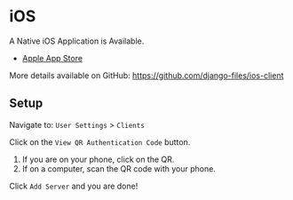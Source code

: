 # iOS

A Native iOS Application is Available.

- [Apple App Store](https://apps.apple.com/us/app/django-files/id6742523003)

More details available on GitHub: https://github.com/django-files/ios-client

## Setup

Navigate to: `User Settings` > `Clients`

Click on the `View QR Authentication Code` button.

1. If you are on your phone, click on the QR.
2. If on a computer, scan the QR code with your phone.

Click `Add Server` and you are done!
